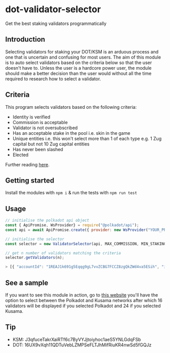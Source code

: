 # dot-validator-selector
Get the best staking validators programmatically 

## Introduction
Selecting validators for staking your DOT/KSM is an arduous process and one that is uncertain and confusing for most users. The aim of this module is to auto select validators based on the criteria below so that the user doesn't have to. Unless the user is a hardcore power user, the module should make a better decision than the user would without all the time required to research how to select a validator. 

## Criteria
This program selects validators based on the following criteria:
- Identity is verified
- Commission is acceptable
- Validator is not oversubscribed 
- Has an acceptable stake in the pool i.e. skin in the game 
- Unique entities i.e. this won't select more than 1 of each type e.g. 1 Zug capital but not 10 Zug capital entities 
- Has never been slashed
- Elected

Further reading [here](https://wiki.polkadot.network/docs/learn-nominator#filter-out-validators-with-undesirable-traits).

## Getting started
Install the modules with `npm i` & run the tests with `npm run test`

## Usage 
```js
// initialise the polkadot api object 
const { ApiPromise, WsProvider} = require("@polkadot/api");
const api = await ApiPromise.create({ provider: new WsProvider("YOUR_PROVIDER") });

// initialise the selector
const selector = new ValidatorSelector(api, MAX_COMMISSION, MIN_STAKING, ERA); // set ERA to 0 or undefined if you don't want to focus on a particular time

// get n number of validators matching the criteria
selector.getValidators(n);

> [{ "accountId": "1REAJ1k691g5Eqqg9gL7vvZCBG7FCCZ8zgQkZWd4va5ESih", "identity": { "additional": [], "display": { "raw": "0x506f6c6b61646f742e70726f202d205265616c676172" }, "legal": { "none": null }, "web": { "raw": "0x68747470733a2f2f706f6c6b61646f742e70726f" }, "riot": { "raw": "0x407265616c6761723a6d61747269782e6f7267" }, "email": { "raw": "0x68656c6c6f40706f6c6b61646f742e70726f" }, "pgpFingerprint": null, "image": { "none": null }, "twitter": { "raw": "0x4070726f706f6c6b61646f74" } }, "staked": 156300000000, "commission": "1%" }, ...]
```

## See a sample
If you want to see this module in action, go to [this website](https://james-sangalli.github.io/dot-validator-selector/) you'll have the option to select between the Polkadot and Kusama networks after which 16 validators will be displayed if you selected Polkadot and 24 if you selected Kusama.

## Tip
- KSM: J3qfuceTakrXaiRTf6c7ByVYJjtoiyhoc1aeS5YNLGdqFSb
- DOT: 16UX9vXqh11QDTuVebLZMPSeFLTJhMifRiuKR4nwSd5fGQJz

